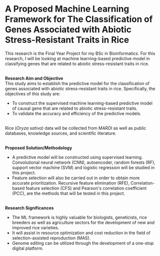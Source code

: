 # A Proposed Machine Learning Framework for The Classification of Genes Associated with Abiotic Stress-Resistant Traits in Rice
This research is the Final Year Project for my BSc in Bioinformatics. For this research, I will be looking at machine learning-based predictive model in classifying genes that are related to abiotic stress-resistant traits in rice.<br/><br/>

**Research Aim and Objective** <br/>
This study aims to establish the predictive model for the classification of genes associated with abiotic stress-resistant traits in rice. Specifically, the objectives of this study are:
- To construct the supervised machine learning-based predictive model of causal gene that are related to abiotic stress-resistant traits.
- To validate the accuracy and efficiency of the predictive models.<br/><br/>

Rice (*Oryza sativa*) data will be collected from MARDI as well as public databases, knowledge sources, and scientific literature.<br/><br/>

**Proposed Solution/Methodology**
- A predictive model will be constructed using supervised learning. Convolutional neural network (CNN), autoencoder, random forests (RF), support vector machine (SVM) and logistic regression will be studied in this project.
- Feature selection will also be carried out in order to obtain more accurate prioritization. Recursive feature elimination (RFE), Correlation-based feature selection (CFS) and Pearson's correlation coefficient (PCC), are the methods that will be tested in this project.<br/><br/>

**Research Significances**
- The ML framework is highly valuable for biologists, geneticists, rice breeders as well as agriculture sectors for the development of new and improved rice varieties.
- It will assist in resource optimization and cost reduction in the field of selection-assisted reproduction (MAS).
- Genome editing can be utilized through the development of a one-stop digital platform.
